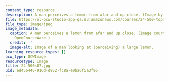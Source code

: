 ```yaml
---
content_type: resource
description: A man perceives a lemon from afar and up close. (Image by MIT OCW.)
file: https://ol-ocw-studio-app-qa.s3.amazonaws.com/courses/24-500-topics-in-philosophy-of-mind-perceptual-experience-spring-2007/ed456446916dd952fc8ae0ba6f5a3f96_24-500s07.jpg
file_type: image/jpeg
image_metadata:
  caption: A man perceives a lemon from afar and up close. (Image courtesy of MIT
    OpenCourseWare.)
  credit: ''
  image-alt: Image of a man looking at (perceiving) a large lemon.
learning_resource_types: []
ocw_type: OCWImage
resourcetype: Image
title: 24-500s07.jpg
uid: ed456446-916d-d952-fc8a-e0ba6f5a3f96
---
```

